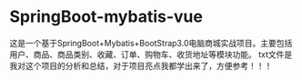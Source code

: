 # SpringBoot-mybatis-vue
这是一个基于SpringBoot+Mybatis+BootStrap3.0电脑商城实战项目。主要包括用户、商品、商品类别、收藏、订单、购物车、收货地址等模块功能。
txt文件是我对这个项目的分析和总结，对于项目亮点我都学出来了，方便参考！！！
